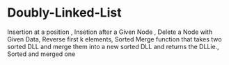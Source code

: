 # Doubly-Linked-List
Insertion at a position ,  Insetion after a Given Node ,  Delete a Node with Given Data,  Reverse first k elements,  Sorted Merge function that takes two sorted DLL and merge them into a new sorted DLL and returns the DLLie., Sorted and merged one 
